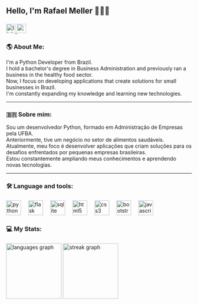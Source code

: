 ## Hello, I'm Rafael Meller 👨🏻‍💻

###

<div align="left">
  <a href="https://www.linkedin.com/in/rafaelmeller/" target="_blank">
    <img src="https://img.shields.io/static/v1?message=LinkedIn&logo=linkedin&label=&color=0077B5&logoColor=white&labelColor=&style=for-the-badge" height="25" alt="linkedin logo"  />
  </a>
  <a href="mailto:rafaelmeller.dev@gmail.com" target="_blank">
    <img src="https://img.shields.io/static/v1?message=Gmail&logo=gmail&label=&color=D14836&logoColor=white&labelColor=&style=for-the-badge" height="25" alt="gmail logo"  />
  </a>
</div>

###

### 🌎 About Me:

<p align="left">
  I'm a Python Developer from Brazil. <br>
  I hold a bachelor's degree in Business Administration and previously ran a business in the healthy food sector.<br>Now, I focus on developing applications that create solutions for small businesses in Brazil. <br>
 I'm constantly expanding my knowledge and learning new technologies.
</p>

---

### 🇧🇷 Sobre mim:

<p align="left">
  Sou um desenvolvedor Python, formado em Administração de Empresas pela UFBA.<br>Anteriormente, tive um negócio no setor de alimentos saudáveis. Atualmente, meu foco é desenvolver aplicações que criam soluções para os desafios enfrentados por pequenas empresas brasileiras. <br>
  Estou constantemente ampliando meus conhecimentos e aprendendo novas tecnologias.
</p>

---

### 🛠 Language and tools:

###

<div align="left">
  <img src="https://cdn.jsdelivr.net/gh/devicons/devicon/icons/python/python-original.svg" height="40" alt="python logo"  />
  <img width="12" />
   <img src="https://cdn.jsdelivr.net/gh/devicons/devicon/icons/flask/flask-original.svg" height="40" alt="flask logo"  />
  <img width="12" />
  <img src="https://cdn.jsdelivr.net/gh/devicons/devicon/icons/sqlite/sqlite-original.svg" height="40" alt="sqlite logo"  />
  <img width="12" />
  <img src="https://cdn.jsdelivr.net/gh/devicons/devicon/icons/html5/html5-original.svg" height="40" alt="html5 logo"  />
  <img width="12" />
  <img src="https://cdn.jsdelivr.net/gh/devicons/devicon/icons/css3/css3-original.svg" height="40" alt="css3 logo"  />
  <img width="12" />
  <img src="https://cdn.jsdelivr.net/gh/devicons/devicon/icons/bootstrap/bootstrap-original.svg" height="40" alt="bootstrap logo"  />
  <img width="12" />
  <img src="https://cdn.jsdelivr.net/gh/devicons/devicon/icons/javascript/javascript-original.svg" height="40" alt="javascript logo"  />
  <img width="12" />
</div>

###

### 💻 My Stats:

###

<div align="left">
  <img src="https://github-readme-stats.vercel.app/api/top-langs?username=rafaelmeller&locale=en&hide_title=false&layout=compact&card_width=320&langs_count=5&theme=dracula&hide_border=false&order=2" height="150" alt="languages graph"  /> <img src="https://streak-stats.demolab.com?user=rafaelmeller&locale=en&mode=daily&theme=dark&hide_border=false&border_radius=5&order=3" height="150" alt="streak graph"  />
</div>
